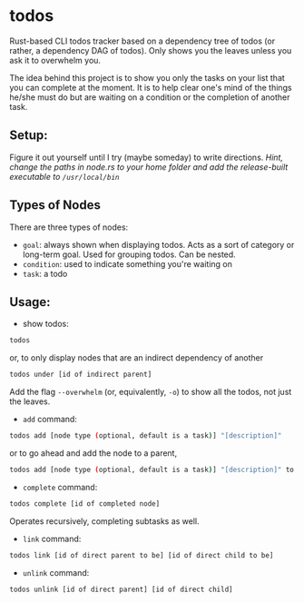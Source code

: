 # todos

Rust-based CLI todos tracker based on a dependency tree of todos (or rather, a dependency DAG of todos). Only shows you the leaves unless you ask it to overwhelm you.

The idea behind this project is to show you only the tasks on your list that you can complete at the moment. It is to help clear one's mind of the things he/she must do but are waiting on a condition or the completion of another task.

## Setup:
Figure it out yourself until I try (maybe someday) to write directions. *Hint, change the paths in node.rs to your home folder and add the release-built executable to `/usr/local/bin`*

## Types of Nodes

There are three types of nodes:

- `goal`: always shown when displaying todos. Acts as a sort of category or long-term goal. Used for grouping todos. Can be nested.
- `condition`: used to indicate something you're waiting on
- `task`: a todo

## Usage:

- show todos:
```bash
todos
```
or, to only display nodes that are an indirect dependency of another
```bash
todos under [id of indirect parent]
```
Add the flag `--overwhelm` (or, equivalently, `-o`) to show all the todos, not just the leaves.
- `add` command:
```bash
todos add [node type (optional, default is a task)] "[description]"
```
or to go ahead and add the node to a parent,
```bash
todos add [node type (optional, default is a task)] "[description]" to [id of direct parent to be]
```
- `complete` command:
```bash
todos complete [id of completed node]
```
Operates recursively, completing subtasks as well.
- `link` command:
```bash
todos link [id of direct parent to be] [id of direct child to be]
```
- `unlink` command:
```bash
todos unlink [id of direct parent] [id of direct child]
```
